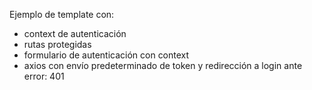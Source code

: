 Ejemplo de template con:
* context de autenticación
* rutas protegidas
* formulario de autenticación con context
* axios con envío predeterminado de token y redirección a login ante error: 401